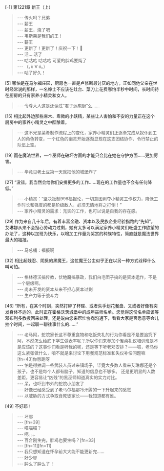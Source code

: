 
[-1] 第1221章 新王（上）
>--- 传火吗？兄弟<br>
>--- 薪王<br>
>--- 薪王，烧了吧<br>
>--- 韦斯莱是我们的王！<br>
>--- 薪王<br>
>--- 更新了！更新了！庆祝一下！🎉<br>
>--- 活....活了<br>
>--- 咕咕咕  咕咕咕  可爱的胖鸡要炖了<br>
>--- （｡ò ∀ ó｡）<br>
>--- 咕了好久！<br>

[5] 哪怕是在马尔福庄园，厨房也一直是卢修斯最讨厌的地方，正如同他父亲在世时经常说的那样，一名绅士不应该在灶台、菜刀上花费哪怕半秒中时间，长时间待在厨房的只有家养小精灵和女人。
>--- 令尊大人这是还读过“君子远庖厨”么……<br>

[15] 相比起外边那些麻木、卑微的小妖精，某些让人害怕和不安的力量正在这个厨房中的家养小精灵之中酝酿着。
>--- 这不光是菜肴制作流程上的变化，家养小精灵们正逐渐完成从奴仆到工人的角色转变，一个红色的幽灵开始逐渐显现在这支团结协作、令行禁止的队伍上空。<br>

[19] 而在魔法世界，一个巫师在破坏方面的才能只会比在她在守护方面……更加厉害。
>--- 毕竟见老土豆第一天就把他的城堡炸了<br>

[27] “没错，我当然会给你们安排更多的工作……现在的工作量也不会有任何降低。”
>--- 小精灵：“坚决抵制996福报论，一切意图剥夺小精灵工作权力，降低工作时长和强度的都是阶级敌人，必须无情地将之打倒！”<br>
>--- 家养小精灵的需求：充实的工作，也可以说是自我的存在感。<br>

[29] 作为来自几十年后，有着丰富金融、资本以及民族企业经验指路的“先知”，艾琳娜从来不会担心劳动力过剩，她有太多可以满足家养小精灵们旺盛工作欲望的办法了，这种以加班为快乐，以增加工作量为奖赏的种族特性，简直就是魔法世界最大的福报。
>--- 马总桶：福报啊<br>

[32] 相比起残忍、阴戾的黑魔王，这位魔王公主似乎正在以另一种方式诠释什么叫可怕。
>--- 格林德沃搞传教，伏地魔搞暴政，我们白毛团子搞的是资本运作，不是一个层级啊。<br>
>--- 尚未开发的资本从来不担心资本过剩<br>
>--- 生产力等于战斗力<br>

[46] “所有，在某个时刻，突然打碎了杯碟、或者失手划花餐盘、又或者好像有突发身体不适的，此时正在霍格沃茨城堡中的成年巫师名单。您觉得这份名单应该等邓布利多教授回来处理，还是说由您来帮忙协商沟通下，看看大家是否愿意等会儿抽个时间，一起聊一聊往事什么的……”
>--- 老马阿，蛇院家长这不尊重食物和吃饭失礼的行为你看是不是要追究下阿，不然怎么给底下学生做表率呢？所以你们来参加个餐桌礼仪培训班是不是应该的？这事你们看是听我的呢，还是等下听老邓安排？——噫，老马你这么紧张做什么，咱不就是来讨论下用餐规范标准和失仪补偿问题嘛[fn=43]你憋跑呀<br>
>--- 怕是得抽调一些武装人员过来镇场子，毕竟大多数人看来艾琳娜还是个孩子，也不是每个人都有脑子，知道的信息也不够多。
还是更明显的人数差距，更容易让“凶残”的黑巫师知道真实的实力对比。<br>
>--- 呆，也吓到书外的蛇院小朋友了<br>
>--- 好像已经感受到了老马尔福那冷汗腾的一下升起来的感觉<br>
>--- 以威胁的方式争取食死徒家长——我知道都有谁。<br>

[49] 不好耶！
>--- 坏耶<br>
>--- [fn=39]<br>
>--- 喵喵喵？<br>
>--- 呃。。。<br>
>--- 百合刚生完，胖鸡也要生吗？[fn=33]<br>
>--- [fn=11][fn=11]<br>
>--- 我只想知道在怀孕前大大能不能更新完……<br>
>--- 好少耶<br>
>--- 肿么了肿么了！<br>
